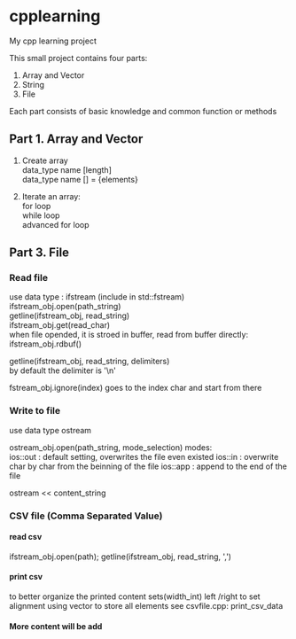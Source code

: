 # cpplearning
My cpp learning project

This small project contains four parts:
1. Array and Vector
2. String
3. File

Each part consists of basic knowledge and common function or methods

## Part 1. Array and Vector
1. Create array\
data_type name [length]\
data_type name [] = {elements}

2. Iterate an array:\
for loop\
while loop\
advanced for loop

## Part 3. File
### Read file

use data type : ifstream (include in std::fstream)\
ifstream_obj.open(path_string)\
getline(ifstream_obj, read_string)\
ifstream_obj.get(read_char)\
when file opended, it is stroed in buffer, read from buffer directly:\
ifstream_obj.rdbuf()

getline(ifstream_obj, read_string, delimiters) \
by default the delimiter is '\n'

fstream_obj.ignore(index) goes to the index char and start from there

### Write to file

use data type ostream

ostream_obj.open(path_string, mode_selection)
modes:\
ios::out : default setting, overwrites the file even existed
ios::in  : overwrite char by char from the beinning of the file
ios::app : append to the end of the file

ostream << content_string


### CSV file (Comma Separated Value)

#### read csv
ifstream_obj.open(path);
getline(ifstream_obj, read_string, ',')

#### print csv
to better organize the printed content
sets(width_int)
left /right to set alignment
using vector to store all elements
see csvfile.cpp: print_csv_data



#### More content will be add
